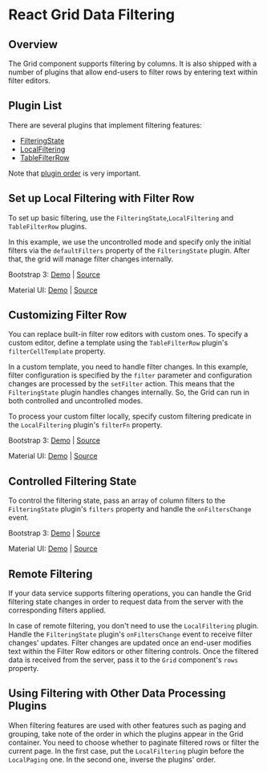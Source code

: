 # React Grid Data Filtering

## Overview

The Grid component supports filtering by columns. It is also shipped with a number of plugins that allow end-users to filter rows by entering text within filter editors.

## Plugin List

There are several plugins that implement filtering features:
- [FilteringState](../reference/filtering-state.md)
- [LocalFiltering](../reference/local-filtering.md)
- [TableFilterRow](../reference/table-filter-row.md)

Note that [plugin order](../README.md#plugin-order) is very important.

## Set up Local Filtering with Filter Row

To set up basic filtering, use the `FilteringState`,`LocalFiltering` and `TableFilterRow` plugins.

In this example, we use the uncontrolled mode and specify only the initial filters via the `defaultFilters` property of the `FilteringState` plugin. After that, the grid will manage filter changes internally.

Bootstrap 3:
[Demo](http://devexpress.github.io/devextreme-reactive/react/grid/demos/#/bootstrap3/filtering/local-filter-row) |
[Source](https://github.com/DevExpress/devextreme-reactive/tree/master/packages/dx-react-demos/src/bootstrap3/filtering/local-filter-row.jsx)

Material UI:
[Demo](http://devexpress.github.io/devextreme-reactive/react/grid/demos/#/material-ui/filtering/local-filter-row) |
[Source](https://github.com/DevExpress/devextreme-reactive/tree/master/packages/dx-react-demos/src/material-ui/filtering/local-filter-row.jsx)

## Customizing Filter Row

You can replace built-in filter row editors with custom ones. To specify a custom editor, define a template using the `TableFilterRow` plugin's `filterCellTemplate` property.

In a custom template, you need to handle filter changes. In this example, filter configuration is specified by the `filter` parameter and configuration changes are processed by the `setFilter` action. This means that the `FilteringState` plugin handles changes internally. So, the Grid can run in both controlled and uncontrolled modes.

To process your custom filter locally, specify custom filtering predicate in the `LocalFiltering` plugin's `filterFn` property.

Bootstrap 3:
[Demo](http://devexpress.github.io/devextreme-reactive/react/grid/demos/#/bootstrap3/filtering/custom-filter-row) |
[Source](https://github.com/DevExpress/devextreme-reactive/tree/master/packages/dx-react-demos/src/bootstrap3/filtering/custom-filter-row.jsx)

Material UI:
[Demo](http://devexpress.github.io/devextreme-reactive/react/grid/demos/#/material-ui/filtering/custom-filter-row) |
[Source](https://github.com/DevExpress/devextreme-reactive/tree/master/packages/dx-react-demos/src/material-ui/filtering/custom-filter-row.jsx)

## Controlled Filtering State

To control the filtering state, pass an array of column filters to the `FilteringState` plugin's  `filters` property  and handle the `onFiltersChange` event.

Bootstrap 3:
[Demo](http://devexpress.github.io/devextreme-reactive/react/grid/demos/#/bootstrap3/filtering/local-filtering-controlled) |
[Source](https://github.com/DevExpress/devextreme-reactive/tree/master/packages/dx-react-demos/src/bootstrap3/filtering/local-filtering-controlled.jsx)

Material UI:
[Demo](http://devexpress.github.io/devextreme-reactive/react/grid/demos/#/material-ui/filtering/local-filtering-controlled) |
[Source](https://github.com/DevExpress/devextreme-reactive/tree/master/packages/dx-react-demos/src/material-ui/filtering/local-filtering-controlled.jsx)

## Remote Filtering

If your data service supports filtering operations, you can handle the Grid filtering state changes in order to request data from the server with the corresponding filters applied.

In case of remote filtering, you don't need to use the `LocalFiltering` plugin. Handle the `FilteringState` plugin's `onFiltersChange` event to receive filter changes' updates. Filter changes are updated once an end-user modifies text within the Filter Row editors or other filtering controls. Once the filtered data is received from the server, pass it to the `Grid` component's `rows` property.

## Using Filtering with Other Data Processing Plugins

When filtering features are used with other features such as paging and grouping, take note of the order in which the plugins appear in the Grid container. You need to choose whether to paginate filtered rows or filter the current page. In the first case, put the `LocalFiltering` plugin before the `LocalPaging` one. In the second one, inverse the plugins' order.


